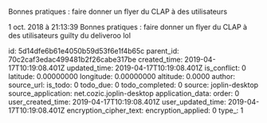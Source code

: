 Bonnes pratiques : faire donner un flyer du CLAP à des utilisateurs

1 oct. 2018 à 21:13:39
Bonnes pratiques : faire donner un flyer du CLAP à des utilisateurs
guilty du deliveroo lol


id: 5d14dfe6b61e4050b59d53f6e1f4b65c
parent_id: 70c2caf3edac499481b2f26cabe317be
created_time: 2019-04-17T10:19:08.401Z
updated_time: 2019-04-17T10:19:08.401Z
is_conflict: 0
latitude: 0.00000000
longitude: 0.00000000
altitude: 0.0000
author: 
source_url: 
is_todo: 0
todo_due: 0
todo_completed: 0
source: joplin-desktop
source_application: net.cozic.joplin-desktop
application_data: 
order: 0
user_created_time: 2019-04-17T10:19:08.401Z
user_updated_time: 2019-04-17T10:19:08.401Z
encryption_cipher_text: 
encryption_applied: 0
type_: 1